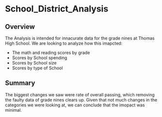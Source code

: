 # School_District_Analysis

## Overview

The Analysis is intended for innacurate data for the grade nines at Thomas High School. We are looking to analyze how this imapcted:

- The math and reading scores by grade
- Scores by School spending
- Scores by School size 
- Scores by type of School


## Summary

The biggest changes we saw were rate of overall passing, which removing the faulty data of grade nines clears up. Given that not much changes in the categories we were looking at, we can conclude that the imopact was minimal. 
